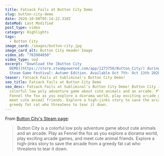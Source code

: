 ```yaml
---
title: Fatsack Fails at Button City Demo
slug: button-city-demo
date: 2020-10-08T05:14:22.310Z
dateMod: Last Modified
post_type: video
category: Highlights
tags:
  - Button City
image_card: /images/button-city.jpg
image_card_alt: Button City Header Image
video_id: "763984850"
video_type: vod
excerpt: "Download the [Button City
  DEMO](https://store.steampowered.com/app/1273750/Button_City/) during the
  Steam Game Festival: Autumn Edition. Available Oct 7th- Oct 13th 2020"
teaser: Fatsack Fails at Subliminal's Button City Demo!
seo_title: Fatsack Fails at Button City Demo
seo_desc: Fatsack Fails at Subliminal's Button City Demo! Button City is a
  colorful low poly adventure game about cute animals and an arcade. Play as
  Fennel the fox as you explore a diorama world, play exciting arcade games, and
  meet cute animal friends. Explore a high-jinks story to save the arcade from a
  greedy fat cat who threatens to tear it down.
---
```

From [Button City's Steam page](https://store.steampowered.com/app/1273750/Button_City/): 

> Button City is a colorful low poly adventure game about cute animals and an arcade. Play as Fennel the fox as you explore a diorama world, play exciting arcade games, and meet cute animal friends. Explore a high-jinks story to save the arcade from a greedy fat cat who threatens to tear it down.

